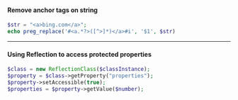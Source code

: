 #### Remove anchor tags on string
```php
$str = "<a>bing.com</a>";
echo preg_replace('#<a.*?>([^>]*)</a>#i', '$1', $str)
```
***
#### Using Reflection to access protected properties
```php
$class = new ReflectionClass($classInstance);
$property = $class->getProperty("properties");
$property->setAccessible(true);
$properties = $property->getValue($number);
```